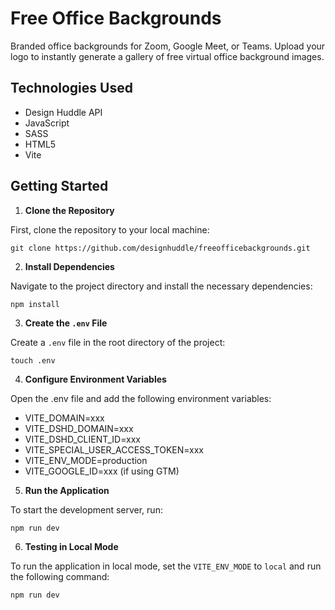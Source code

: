 # Free Office Backgrounds
Branded office backgrounds for Zoom, Google Meet, or Teams. Upload your logo to instantly generate a gallery of free virtual office background images.

## Technologies Used
- Design Huddle API
- JavaScript
- SASS
- HTML5
- Vite

## Getting Started

1. **Clone the Repository**

First, clone the repository to your local machine:

`git clone https://github.com/designhuddle/freeofficebackgrounds.git`

2. **Install Dependencies**

Navigate to the project directory and install the necessary dependencies:

`npm install`

3. **Create the `.env` File**

Create a `.env` file in the root directory of the project:

`touch .env`

4. **Configure Environment Variables**

Open the .env file and add the following environment variables:

- VITE_DOMAIN=xxx
- VITE_DSHD_DOMAIN=xxx
- VITE_DSHD_CLIENT_ID=xxx
- VITE_SPECIAL_USER_ACCESS_TOKEN=xxx
- VITE_ENV_MODE=production
- VITE_GOOGLE_ID=xxx (if using GTM)

5. **Run the Application**

To start the development server, run:

`npm run dev`

6. **Testing in Local Mode**

To run the application in local mode, set the `VITE_ENV_MODE` to `local` and run the following command:

`npm run dev`
